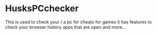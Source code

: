 # HusksPCchecker
This is used to check your / a pc for cheats for games it has features to check your browser history apps that are open and more...
